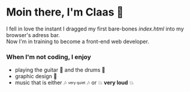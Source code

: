 # Moin there, I'm Claas :wave:

I fell in love the instant I dragged my first bare-bones <i>index.html</i> into my browser's adress bar. <br>
Now I'm in training to become a front-end web developer. 


### When I'm not coding, I enjoy
- playing the guitar :guitar: and the drums :drum:
- graphic design :art:
- music that is either :notes: <sub><sup>very quiet</sup></sub> :notes: or :boom: <strong>very loud</strong> :boom:
